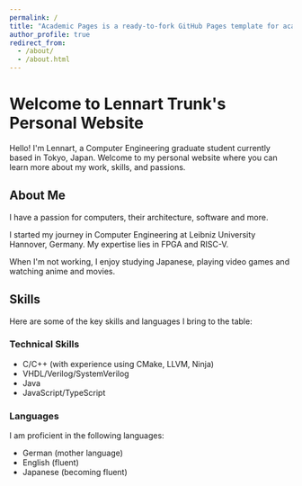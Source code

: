 ```yaml
---
permalink: /
title: "Academic Pages is a ready-to-fork GitHub Pages template for academic personal websites"
author_profile: true
redirect_from: 
  - /about/
  - /about.html
---
```


# Welcome to Lennart Trunk's Personal Website

Hello! I'm Lennart, a Computer Engineering graduate student currently based in Tokyo, Japan. Welcome to my personal website where you can learn more about my work, skills, and passions.

## About Me

I have a passion for computers, their architecture, software and more. 

I started my journey in Computer Engineering at Leibniz University Hannover, Germany. My expertise lies in FPGA and RISC-V.

When I'm not working, I enjoy studying Japanese, playing video games and watching anime and movies.

## Skills

Here are some of the key skills and languages I bring to the table:

### Technical Skills

- C/C++ (with experience using CMake, LLVM, Ninja)
- VHDL/Verilog/SystemVerilog
- Java
- JavaScript/TypeScript

### Languages

I am proficient in the following languages:

- German (mother language)
- English (fluent)
- Japanese (becoming fluent)